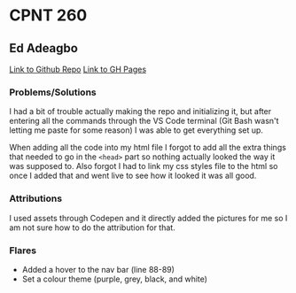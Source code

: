 # CPNT 260

## Ed Adeagbo

[Link to Github Repo](https://github.com/ykEddie/cpnt260-a1)
[Link to GH Pages](https://ykeddie.github.io/cpnt260-a1/)

### Problems/Solutions
I had a bit of trouble actually making the repo and initializing it, but after entering all the commands through the VS Code terminal (Git Bash wasn't letting me paste for some reason) I was able to get everything set up.

When adding all the code into my html file I forgot to add all the extra things that needed to go in the `<head>` part so nothing actually looked the way it was supposed to. Also forgot I had to link my css styles file to the html so  once I added that and went live to see how it looked it was all good.

### Attributions
I used assets through Codepen and it directly added the pictures for me so I am not sure how to do the attribution for that.

### Flares
  - Added a hover to the nav bar (line 88-89)
  - Set a colour theme (purple, grey, black, and white)